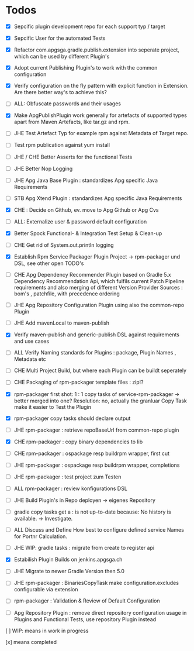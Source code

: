 # Todos

- [x] Sepcific plugin development repo for each support typ / target
- [x] Sepcific User for the automated Tests
- [x] Refactor com.apgsga.gradle.publish.extension into seperate project, which can be used by different Plugin's
- [x] Adopt current Publishing Plugin's to work with the common configuration
- [x] Verify configuration on the fly pattern with explicit function in Extension. Are there better way's to achieve this?
- [ ] ALL: Obfuscate passwords and their usages
- [x] Make ApgPublishPlugin work generally for artefacts of supported types apart from Maven Artefacts, like tar.gz and rpm. 
- [ ] JHE Test Artefact Typ for example rpm against Metadata of Target repo. 
- [ ] Test rpm publication against yum install
- [ ] JHE / CHE Better Asserts for the functional Tests 
- [ ] JHE Better Nop Logging 
- [ ] JHE Apg Java Base Plugin : standardizes  Apg specific Java Requirements
- [ ] STB Apg Xtend Plugin : standardizes  Apg specific Java Requirements
- [x] CHE : Decide on Github, ev. move to Apg Github or Apg Cvs
- [ ] ALL: Externalize user & password default configuration
- [x] Better Spock Functional- & Integration Test Setup & Clean-up
- [ ] CHE Get rid of System.out.println logging
- [x] Establish Rpm Service Packager Plugin Project -> rpm-packager und DSL, see other open TODO's
- [ ] CHE Apg Dependency Recommender Plugin based on Gradle 5.x Dependency Recommendation Api, which fulfils current Patch Pipeline requirements and also merging of different Version Provider Sources : bom's , patchfile, with precedence ordering
- [ ] JHE Apg Repository Configuration Plugin using also the common-repo Plugin
- [ ] JHE Add mavenLocal to maven-publish 
- [x] Verify maven-publish and generic-publish DSL against requirements and use cases 
- [ ] ALL Verify Naming standards for Plugins : package, Plugin Names , Metadata etc
- [ ] CHE Multi Project Build, but where each Plugin can be buildt seperately
- [ ] CHE Packaging of rpm-packager template files : zip!? 
- [x] rpm-packager first shot: 1 : 1 copy tasks of service-rpm-packager -> better merged into one? Resolution: no, actually the granluar Copy Task make it easier to Test the Plugin
- [x] rpm-packager copy tasks should declare output 
- [ ] JHE rpm-packager : retrieve repoBaseUrl from common-repo plugin
- [x] CHE rpm-packager : copy binary dependencies to lib
- [ ] CHE rpm-packager : ospackage resp buildrpm wrapper, first cut
- [ ] JHE rpm-packager : ospackage resp buildrpm wrapper, completions
- [ ] JHE rpm-packager : test project zum Testen
- [ ] ALL rpm-packager : review konfigurations DSL
- [ ] JHE Build Plugin's in Repo deployen -> eigenes Repository 
- [ ] gradle copy tasks get a : is not up-to-date because:  No history is available. ->  Investigate.
- [ ] ALL Discuss and Define How best to configure defined service Names for Portnr Calculation.
- [ ] JHE WIP: gradle tasks : migrate from create to register api
- [x] Estabilish Plugin Builds on jenkins.apgsga.ch
- [ ] JHE Migrate to newer Gradle Version then 5.0 
- [ ] JHE rpm-packager : BinariesCopyTask make configuration.excludes configurable via extension
- [ ] rpm-packager : Validation & Review of Default Configuration
- [ ] Apg Repository Plugin : remove direct repository configuration usage in Plugins and Functional Tests, use repository Plugin instead




[ ] WIP:  means in work in progress

[x] means completed
